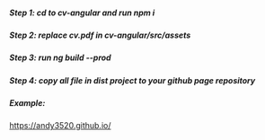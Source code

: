 ##### Step 1: cd to cv-angular and run npm i 

##### Step 2: replace cv.pdf in cv-angular/src/assets

##### Step 3: run ng build --prod

##### Step 4: copy all file in dist project to your github page repository
##### Example:
https://andy3520.github.io/
